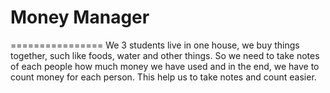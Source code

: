 # Money Manager
================
We 3 students live in one house, we buy things together,
such like foods, water and other things. So we need to
take notes of each people how much money we have used
and in the end, we have to count money for each person.
This help us to take notes and count easier.
